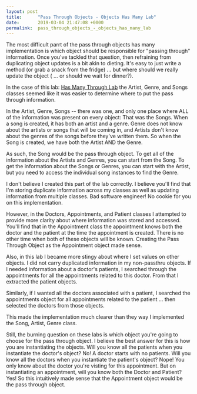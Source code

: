 ```yaml
---
layout: post
title:      "Pass Through Objects - Objects Has Many Lab"
date:       2019-03-04 21:47:08 +0000
permalink:  pass_through_objects_-_objects_has_many_lab
---
```



The most difficult parrt of the pass through objects has many implementation is which object should be responsible for "passing through" information.  Once you've tackled that question, then refraining from duplicating object updates is a bit akin to dieting.  It's easy to just write a method (or grab a snack from the fridge) ... but where should we really update the object ( ... or should we wait for dinner?).  

In the case of this lab:  [Has Many Through Lab](https://github.com/marysue/ruby-objects-has-many-through-lab-cb-000) the Artist, Genre, and Songs classes seemed like it was easier to determine where to put the pass through information.  

In the Artist, Genre, Songs -- there was one, and only one place where ALL of the information was present on every object:  That was the Songs.  When a song is created, it has both an artist and a genre.  Genre does not know about the artists or songs that will be coming in, and Artists don't know about the genres of the songs before they've written them.  So when the Song is created, we have both the Artist AND the Genre.

As such, the Song would be the pass through object.  To get all of the information about the Artists and Genres, you can start from the Song.  To get the information about the Songs or Genres, you can start with the Artist, but you need to access the individual song instances to find the Genre.

I don't believe I created this part of the lab correctly.  I believe you'll find that I'm storing duplicate information across my classes as well as updating information from multiple classes.  Bad software engineer!  No cookie for you on this implementation.

However, in the Doctors, Appointments, and Patient classes I attempted to provide more clarity about where information was stored and accessed.  You'll find that in the Appointment class the appointment knows both the doctor and the patient at the time the appointment is created.  There is no other time when both of these objects will be known.  Creating the Pass Through Object as the Appointment object made sense.

Also, in this lab I became more stingy about where I set values on other objects.  I did not carry duplicated information in my non-passthru objects.  If I needed information about a doctor's patients, I searched through the appointments for all the appointments related to this doctor.  From that I extracted the patient objects.

Similarly, if I wanted all the doctors associated with a patient, I searched the appointments object for all appointments related to the patient ... then selected the doctors from those objects.

This made the implementation much clearer than they way I implemented the Song, Artist, Genre class.

Still, the burning question on these labs is which object you're going to choose for the pass through object.  I believe the best answer for this is how you are instantiating the objects.  Will you know all the patients when you instantiate the doctor's object?  No!  A doctor starts with no patients.  Will you know all the doctors when you instantiate the patient's object?  Nope!  You only know about the doctor you're visting for this appointment.  But on instantiating an appointment, will you know both the Doctor and Patient?  Yes!  So this intuitively made sense that the Appointment object would be the pass through object.
